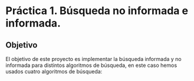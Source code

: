 # Práctica 1. Búsqueda no informada e informada.

## Objetivo
El objetivo de este proyecto es implementar la búsqueda informada y no informada para distintos algoritmos de búsqueda, en este caso hemos usados cuatro algoritmos de búsqueda:

